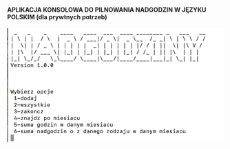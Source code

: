 #### APLIKACJA KONSOLOWA DO PILNOWANIA NADGODZIN W JĘZYKU POLSKIM (dla prywtnych potrzeb)
![version-1.1.5 .png](screenshots%2Fss.png)